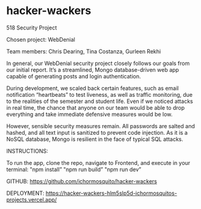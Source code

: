 # hacker-wackers
518 Security Project

Chosen project: WebDenial

Team members: Chris Dearing, Tina Costanza, Gurleen Rekhi

In general, our WebDenial security project closely follows our goals from our initial report. It’s a streamlined, Mongo database-driven web app capable of generating posts and login authentication.

During development, we scaled back certain features, such as email notification “heartbeats” to test liveness, as well as traffic monitoring, due to the realities of the semester and student life. Even if we noticed attacks in real time, the chance that anyone on our team would be able to drop everything and take immediate defensive measures would be low.

However, sensible security measures remain. All passwords are salted and hashed, and all text input is sanitized to prevent code injection. As it is a NoSQL database, Mongo is resilient in the face of typical SQL attacks.

INSTRUCTIONS:

To run the app, clone the repo, navigate to Frontend, and execute in your terminal:
"npm install”
"npm run build”
"npm run dev”

GITHUB: https://github.com/ichormosquito/hacker-wackers

DEPLOYMENT: https://hacker-wackers-hlm5slp5d-ichormosquitos-projects.vercel.app/
